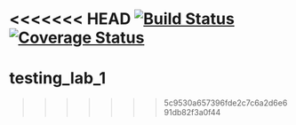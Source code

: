 <<<<<<< HEAD
[![Build Status](https://travis-ci.org/seekerk/gtest.svg?branch=master)](https://travis-ci.org/seekerk/gtest)
[![Coverage Status](https://coveralls.io/repos/seekerk/gtest/badge.svg?branch=master)](https://coveralls.io/github/seekerk/gtest?branch=master)
=======
# testing_lab_1
>>>>>>> 5c9530a657396fde2c7c6a2d6e691db82f3a0f44
